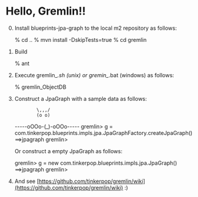 Hello, Gremlin!!
==============

0) Install blueprints-jpa-graph to the local m2 repository as follows:

      % cd ..
      % mvn install -DskipTests=true
      % cd gremlin

1) Build

      % ant

2)  Execute gremlin_*.sh (unix) or gremin_*.bat (windows) as follows:

      % gremlin_ObjectDB

3) Construct a JpaGraph with a sample data as follows:

               \,,,/
               (o o)
      -----oOOo-(_)-oOOo-----
      gremlin> g = com.tinkerpop.blueprints.impls.jpa.JpaGraphFactory.createJpaGraph()
      ==>jpagraph
      gremlin>

   Or construct a empty JpaGraph as follows:

      gremlin> g = new com.tinkerpop.blueprints.impls.jpa.JpaGraph()
      ==>jpagraph
      gremlin>


4) And see [https://github.com/tinkerpop/gremlin/wiki](https://github.com/tinkerpop/gremlin/wiki) :)

